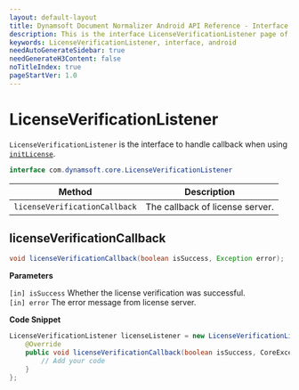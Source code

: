 ```yaml
---
layout: default-layout
title: Dynamsoft Document Normalizer Android API Reference - Interface LicenseVerificationListener
description: This is the interface LicenseVerificationListener page of Dynamsoft Document Normalizer for Android SDK.
keywords: LicenseVerificationListener, interface, android
needAutoGenerateSidebar: true
needGenerateH3Content: false
noTitleIndex: true
pageStartVer: 1.0
---
```


# LicenseVerificationListener

`LicenseVerificationListener` is the interface to handle callback when using [`initLicense`](license-manager.md#initlicense).

```java
interface com.dynamsoft.core.LicenseVerificationListener
```

| Method | Description |
| ------ | ----------- |
| `licenseVerificationCallback` | The callback of license server. |

## licenseVerificationCallback

```java
void licenseVerificationCallback(boolean isSuccess, Exception error);
```

**Parameters**

`[in] isSuccess` Whether the license verification was successful.  
`[in] error` The error message from license server.

**Code Snippet**

```java
LicenseVerificationListener licenseListener = new LicenseVerificationListener() {
    @Override
    public void licenseVerificationCallback(boolean isSuccess, CoreException error) {
        // Add your code
    }
};
```

